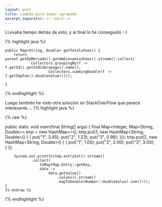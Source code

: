```yaml
---
layout: post
title: Lambda para sumar agrupado
excerpt_separator: <!--more-->
---
```


<!--more-->

LLevaba tiempo detrás de esto, y al final lo he conseguido :-)

{% highlight java %}

	public Map<String, Double> getTotalsFees() {
		return parent.getOpMercado().getOmEconomicoFees().stream().collect(
				Collectors.groupingBy(f -> f.getId().getIndCobropago().name(),
						Collectors.summingDouble(f -> f.getImpFee().doubleValue())));
		
	}

{% endhighlight %}

Luego también he visto otra solución en StackOverFlow que parece interesante....
{% highlight java %}

{% raw %}

 public static void main(final String[] args) {
        final Map<Integer, Map<String, Double>> tmp = new HashMap<>();
        tmp.put(1, new HashMap<String, Double>() { {
            put("1", 3.45);
            put("2", 1.23);
            put("3", 0.98);
        }});
        tmp.put(2, new HashMap<String, Double>() { {
            put("1", 1.00);
            put("2", 2.00);
            put("3", 3.00);
        } });

        System.out.println(tmp.entrySet().stream()
                .collect(
                    toMap(Map.Entry::getKey, 
                    data -> 
                        data.getValue()
                            .values().stream()
                            .mapToDouble(Number::doubleValue).sum())));
    }
    {% endraw %}

{% endhighlight %}
